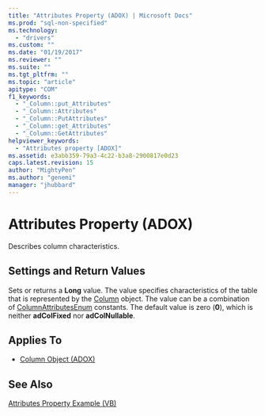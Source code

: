 ```yaml
---
title: "Attributes Property (ADOX) | Microsoft Docs"
ms.prod: "sql-non-specified"
ms.technology:
  - "drivers"
ms.custom: ""
ms.date: "01/19/2017"
ms.reviewer: ""
ms.suite: ""
ms.tgt_pltfrm: ""
ms.topic: "article"
apitype: "COM"
f1_keywords: 
  - "_Column::put_Attributes"
  - "_Column::Attributes"
  - "_Column::PutAttributes"
  - "_Column::get_Attributes"
  - "_Column::GetAttributes"
helpviewer_keywords: 
  - "Attributes property [ADOX]"
ms.assetid: e3abb359-79a3-4c22-b3a8-2900817e0d23
caps.latest.revision: 15
author: "MightyPen"
ms.author: "genemi"
manager: "jhubbard"
---
```

# Attributes Property (ADOX)
Describes column characteristics.  
  
## Settings and Return Values  
 Sets or returns a **Long** value. The value specifies characteristics of the table that is represented by the [Column](../../../ado/reference/adox-api/column-object-adox.md) object. The value can be a combination of [ColumnAttributesEnum](../../../ado/reference/adox-api/columnattributesenum.md) constants. The default value is zero (**0**), which is neither **adColFixed** nor **adColNullable**.  
  
## Applies To  
  
- [Column Object (ADOX)](../../../ado/reference/adox-api/column-object-adox.md)  
  
## See Also  
 [Attributes Property Example (VB)](../../../ado/reference/adox-api/attributes-property-example-vb.md)